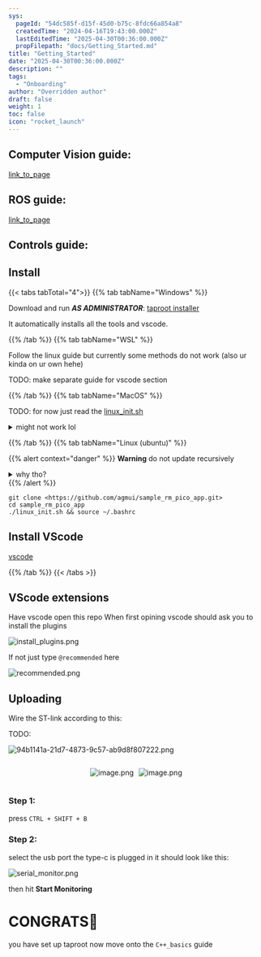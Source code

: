 ```yaml
---
sys:
  pageId: "54dc585f-d15f-45d0-b75c-8fdc66a854a8"
  createdTime: "2024-04-16T19:43:00.000Z"
  lastEditedTime: "2025-04-30T00:36:00.000Z"
  propFilepath: "docs/Getting_Started.md"
title: "Getting_Started"
date: "2025-04-30T00:36:00.000Z"
description: ""
tags:
  - "Onboarding"
author: "Overridden author"
draft: false
weight: 1
toc: false
icon: "rocket_launch"
---
```


## Computer Vision guide:

[link_to_page](86d45bc0-388b-4d26-8848-44f255f73d0e)

## ROS guide:

[link_to_page](3c76c1de-ec8f-46d6-8b0a-294005edc2d5)

## Controls guide:

## Install

{{< tabs tabTotal="4">}}
{{% tab tabName="Windows" %}}

Download and run _**AS ADMINISTRATOR**_: [taproot installer](https://github.com/Thornbots/TeachingFreshies/releases/tag/1.0)

It automatically installs all the tools and vscode.

{{% /tab %}}
{{% tab tabName="WSL" %}}

Follow the linux guide but currently some methods do not work (also ur kinda on ur own hehe)

TODO: make separate guide for vscode section

{{% /tab %}}
{{% tab tabName="MacOS" %}}

TODO: for now just read the [linux_init.sh](https://github.com/agmui/sample_rm_pico_app/blob/main/linux_init.sh)

<details>
<summary>might not work lol</summary>

`brew install libusb pkg-config`

Next install: [vscode](https://code.visualstudio.com/Download)

</details>

{{% /tab %}}
{{% tab tabName="Linux (ubuntu)" %}}

{{% alert context="danger" %}}
**Warning** do not update recursively
<details>
<summary>why tho?</summary>
There are some submodules that may go on for a while (like tinyusb) and I highly
recommend you don't need to get them.
If you want to see what submodules I update just look in `linux_init.sh`
</details>
{{% /alert %}}

```shell
git clone <https://github.com/agmui/sample_rm_pico_app.git>
cd sample_rm_pico_app
./linux_init.sh && source ~/.bashrc
```

## Install VScode

[vscode](https://code.visualstudio.com/Download)

{{% /tab %}}
{{< /tabs >}}

## VScode extensions

Have vscode open this repo
When first opining vscode should ask you to install the plugins

![install_plugins.png](https://prod-files-secure.s3.us-west-2.amazonaws.com/d518164a-d88e-44d1-a4ee-3adb3bd8bce0/89bd30f0-1825-4e77-867b-0a41ce370880/install_plugins.png?X-Amz-Algorithm=AWS4-HMAC-SHA256&X-Amz-Content-Sha256=UNSIGNED-PAYLOAD&X-Amz-Credential=ASIAZI2LB466VECKRDZ6%2F20250724%2Fus-west-2%2Fs3%2Faws4_request&X-Amz-Date=20250724T220927Z&X-Amz-Expires=3600&X-Amz-Security-Token=IQoJb3JpZ2luX2VjEA4aCXVzLXdlc3QtMiJHMEUCIQDM4TcEf9xAEnxIED8ae79%2BSsdEFVJITrcPWyBj%2FEtLxAIgTLppAQPptbZ3YvUddOva9xQ6KPIS71WbHVb6drOK%2B7gq%2FwMINxAAGgw2Mzc0MjMxODM4MDUiDNpiGkgNVrn3Xv3jvCrcA7ytr%2Ba4VuS55Sn75yS4%2FlDHN9%2Bjz9l4pduTmVySRuAvp66Rtv41OCWOayGE83yMnZ2J5zRvkjjzZJMTDoQVt2llA5BPJF6TPkkO6DgTs1SKylw%2B%2Bnnrvgh9%2F9d6vflMy9HsaKST1to2kgSKtlMfFWX98yhhIaiMu%2FAMhzm7dzUIqBnyoAHqVAabMW92WFnYGh9DmOfTIkkxwP%2BgwIhHZ9dIhXO9IjfZ7xNq6%2BEkbmBvgGZrhetHij2AC4t6a52y%2Bn%2FFRsw0RHnbx99PVirHthU%2B3M1wnIOVlIvfi1RxaZnG9h%2F4K45L6URSHxZg81cEK1iCJcIkeXutHmVI2didMw54emgxgRP2g76x2iqMmxBQPGgzodA2QVhJDYShP3fTN5p7kc0FnVmeYxNKZIALHwpBGLeTIatM9v0pH46QkdU8A8P8vayZFs6c0qfQBX5K9CH1u6vX2xS7f2LpBcEZBXix9h3VhchYFgALa3ujM9%2FSHB69qXH%2FiMJx2o801zLBdeR0hLavNtkeKs0qa%2Fu6MXUIGbeeTd2Jyltp8lAxrBZK26SWomEwFYmdYVpuySIHkDvZ%2FcMQ6zHdcmlNkatqPXctboa8bT4%2BSEcM3FsgyUyIfAWdJhVKNAhHIJTQMMTXisQGOqUBzr%2B6tyNjvqAnhXfaZem4I6uv844G01bEgpQ86wxaiPSwTjhuuqeNXL9wMtscKrAP1gfQrZkiJAkIM8l2HvEqzSqheubJqBQJoBkqkSf6qsU6rhehU7hdQBGgk%2BkToFzFZspYFJNMyjLOkj2YI0l7xCFreIZNO%2F%2FjNtOjje4zdHZgAeaTTarViwox6T9i5UDRbuUF%2FaKsEndWYJqmpyHkHlmKVBpd&X-Amz-Signature=13ecee65c71a841cf35305addecc4975183a144bcf0f7833035f158e9f3c2e2c&X-Amz-SignedHeaders=host&x-amz-checksum-mode=ENABLED&x-id=GetObject)

If not just type `@recommended` here  

![recommended.png](https://prod-files-secure.s3.us-west-2.amazonaws.com/d518164a-d88e-44d1-a4ee-3adb3bd8bce0/61e661e9-5d85-4dfc-be0d-8d2097a5e793/recommended.png?X-Amz-Algorithm=AWS4-HMAC-SHA256&X-Amz-Content-Sha256=UNSIGNED-PAYLOAD&X-Amz-Credential=ASIAZI2LB466VECKRDZ6%2F20250724%2Fus-west-2%2Fs3%2Faws4_request&X-Amz-Date=20250724T220927Z&X-Amz-Expires=3600&X-Amz-Security-Token=IQoJb3JpZ2luX2VjEA4aCXVzLXdlc3QtMiJHMEUCIQDM4TcEf9xAEnxIED8ae79%2BSsdEFVJITrcPWyBj%2FEtLxAIgTLppAQPptbZ3YvUddOva9xQ6KPIS71WbHVb6drOK%2B7gq%2FwMINxAAGgw2Mzc0MjMxODM4MDUiDNpiGkgNVrn3Xv3jvCrcA7ytr%2Ba4VuS55Sn75yS4%2FlDHN9%2Bjz9l4pduTmVySRuAvp66Rtv41OCWOayGE83yMnZ2J5zRvkjjzZJMTDoQVt2llA5BPJF6TPkkO6DgTs1SKylw%2B%2Bnnrvgh9%2F9d6vflMy9HsaKST1to2kgSKtlMfFWX98yhhIaiMu%2FAMhzm7dzUIqBnyoAHqVAabMW92WFnYGh9DmOfTIkkxwP%2BgwIhHZ9dIhXO9IjfZ7xNq6%2BEkbmBvgGZrhetHij2AC4t6a52y%2Bn%2FFRsw0RHnbx99PVirHthU%2B3M1wnIOVlIvfi1RxaZnG9h%2F4K45L6URSHxZg81cEK1iCJcIkeXutHmVI2didMw54emgxgRP2g76x2iqMmxBQPGgzodA2QVhJDYShP3fTN5p7kc0FnVmeYxNKZIALHwpBGLeTIatM9v0pH46QkdU8A8P8vayZFs6c0qfQBX5K9CH1u6vX2xS7f2LpBcEZBXix9h3VhchYFgALa3ujM9%2FSHB69qXH%2FiMJx2o801zLBdeR0hLavNtkeKs0qa%2Fu6MXUIGbeeTd2Jyltp8lAxrBZK26SWomEwFYmdYVpuySIHkDvZ%2FcMQ6zHdcmlNkatqPXctboa8bT4%2BSEcM3FsgyUyIfAWdJhVKNAhHIJTQMMTXisQGOqUBzr%2B6tyNjvqAnhXfaZem4I6uv844G01bEgpQ86wxaiPSwTjhuuqeNXL9wMtscKrAP1gfQrZkiJAkIM8l2HvEqzSqheubJqBQJoBkqkSf6qsU6rhehU7hdQBGgk%2BkToFzFZspYFJNMyjLOkj2YI0l7xCFreIZNO%2F%2FjNtOjje4zdHZgAeaTTarViwox6T9i5UDRbuUF%2FaKsEndWYJqmpyHkHlmKVBpd&X-Amz-Signature=aa56b96b7ab6d43f43ce1c06f1d9003f30263cfecb20a83445a5326a48538539&X-Amz-SignedHeaders=host&x-amz-checksum-mode=ENABLED&x-id=GetObject)

## Uploading

Wire the ST-link according to this:

TODO:

![94b1141a-21d7-4873-9c57-ab9d8f807222.png](https://prod-files-secure.s3.us-west-2.amazonaws.com/d518164a-d88e-44d1-a4ee-3adb3bd8bce0/e5fad17d-ab82-4300-9f4c-505ab4b1202c/94b1141a-21d7-4873-9c57-ab9d8f807222.png?X-Amz-Algorithm=AWS4-HMAC-SHA256&X-Amz-Content-Sha256=UNSIGNED-PAYLOAD&X-Amz-Credential=ASIAZI2LB466VECKRDZ6%2F20250724%2Fus-west-2%2Fs3%2Faws4_request&X-Amz-Date=20250724T220927Z&X-Amz-Expires=3600&X-Amz-Security-Token=IQoJb3JpZ2luX2VjEA4aCXVzLXdlc3QtMiJHMEUCIQDM4TcEf9xAEnxIED8ae79%2BSsdEFVJITrcPWyBj%2FEtLxAIgTLppAQPptbZ3YvUddOva9xQ6KPIS71WbHVb6drOK%2B7gq%2FwMINxAAGgw2Mzc0MjMxODM4MDUiDNpiGkgNVrn3Xv3jvCrcA7ytr%2Ba4VuS55Sn75yS4%2FlDHN9%2Bjz9l4pduTmVySRuAvp66Rtv41OCWOayGE83yMnZ2J5zRvkjjzZJMTDoQVt2llA5BPJF6TPkkO6DgTs1SKylw%2B%2Bnnrvgh9%2F9d6vflMy9HsaKST1to2kgSKtlMfFWX98yhhIaiMu%2FAMhzm7dzUIqBnyoAHqVAabMW92WFnYGh9DmOfTIkkxwP%2BgwIhHZ9dIhXO9IjfZ7xNq6%2BEkbmBvgGZrhetHij2AC4t6a52y%2Bn%2FFRsw0RHnbx99PVirHthU%2B3M1wnIOVlIvfi1RxaZnG9h%2F4K45L6URSHxZg81cEK1iCJcIkeXutHmVI2didMw54emgxgRP2g76x2iqMmxBQPGgzodA2QVhJDYShP3fTN5p7kc0FnVmeYxNKZIALHwpBGLeTIatM9v0pH46QkdU8A8P8vayZFs6c0qfQBX5K9CH1u6vX2xS7f2LpBcEZBXix9h3VhchYFgALa3ujM9%2FSHB69qXH%2FiMJx2o801zLBdeR0hLavNtkeKs0qa%2Fu6MXUIGbeeTd2Jyltp8lAxrBZK26SWomEwFYmdYVpuySIHkDvZ%2FcMQ6zHdcmlNkatqPXctboa8bT4%2BSEcM3FsgyUyIfAWdJhVKNAhHIJTQMMTXisQGOqUBzr%2B6tyNjvqAnhXfaZem4I6uv844G01bEgpQ86wxaiPSwTjhuuqeNXL9wMtscKrAP1gfQrZkiJAkIM8l2HvEqzSqheubJqBQJoBkqkSf6qsU6rhehU7hdQBGgk%2BkToFzFZspYFJNMyjLOkj2YI0l7xCFreIZNO%2F%2FjNtOjje4zdHZgAeaTTarViwox6T9i5UDRbuUF%2FaKsEndWYJqmpyHkHlmKVBpd&X-Amz-Signature=72e42f28c3bc5030581c16d5c0985fc43f39ab4f838133913e8ef114ca84c082&X-Amz-SignedHeaders=host&x-amz-checksum-mode=ENABLED&x-id=GetObject)

<div style="display: flex;flex-direction: row; column-gap:10px; max-width: 630px;justify-content: center;">
<div>

![image.png](https://prod-files-secure.s3.us-west-2.amazonaws.com/d518164a-d88e-44d1-a4ee-3adb3bd8bce0/210ecb78-1116-4d7b-b9b7-2292f66fa2c2/image.png?X-Amz-Algorithm=AWS4-HMAC-SHA256&X-Amz-Content-Sha256=UNSIGNED-PAYLOAD&X-Amz-Credential=ASIAZI2LB466VUATZJVR%2F20250724%2Fus-west-2%2Fs3%2Faws4_request&X-Amz-Date=20250724T220931Z&X-Amz-Expires=3600&X-Amz-Security-Token=IQoJb3JpZ2luX2VjEA4aCXVzLXdlc3QtMiJHMEUCICBNZpR54tOKl1qCRSjti49I0%2FxvE58g4bJEIm0mMS6SAiEA5k8H7VCYa05KVN2bhRhYS5uHr3lAuW2Bo%2FGZOpoA6uIq%2FwMINxAAGgw2Mzc0MjMxODM4MDUiDMCFBDbf9%2B2lwnQ%2B9yrcA1E2O3JLJEjbXFOhEAWp3LBNjtdEspL5MFBdSlCgJ1Nwsss5GyRHg2Twv%2BLH9NEDtFc3mvTh9Vp%2FUI4Exi%2FieFrxodXetRRji8r8ei2o7twBMZbzW3E8dSwb7Yjk4LoTlWldFw248q5gq%2BmGtym1Mu0kaTRBxMEbf9dkO2LtGxfndRWjibf1i7zsGLFD9woHBfeIKXt1E3n5FGbsBrpH0O0e51CyBfd6SqPT1uj%2BODvf0DoZM9mFGt%2FU2fwXre7ou9Gp0R8LQ%2BueHxlrzFi2c2slHiYZXoXv8je9Fru%2F0vjhB8szy8XpYZJS4McyLYU0YcqKcRZfIgMmypSgn5eTt0xpHL7lAYv2ZU6cxuD6pw5lJ3c6BtwsjXN3MWJIAaj9xP7QUG%2FX%2FK4swOgEQq%2BjcmSVk196ZntbPF1V6JCJV5oQc%2FqiqdkEE8TNZol1a4lY9DluUC5zbMiBQG2ZB8m63xJmxsv3v6KuSATQ2TM5sEBl5kvNOP6rn2HPTeKTkM33nwpd9Y3xKr8RUWt7Fw0TgL7OqFBHpEva0M3RM1muvpQuV%2Buyg22XXkiqh7uIxhph2qTtMnWZHfk3i4YH9WukQqMD1DEDW5A4l8TrmNzLCkbgitx2PDQyATK4QLI%2BMMPXisQGOqUBEK1Qwih1oSa0yiVEjTnyv7tzKaxzAZeTHastgF%2BHMsj17Ld%2FfLrY0txElF7JCw0ExmCqh%2F19TubF5Gywucjild9Xwi1p%2FqSwElYRqnuDXBvcJIxTD34P3sfooWDZXlXillttPYX%2BNYocAqDLdQlifYHvbQdCyUqmVCdDZEdfyQeajszocg5gxbc38MLXjnr4b%2FiKQOtf%2FdcoapCS1cXfZCf62Ekw&X-Amz-Signature=f0c6748532e6290909e326af6003944be5a3ad6b12641d6a5e721f29ee07062d&X-Amz-SignedHeaders=host&x-amz-checksum-mode=ENABLED&x-id=GetObject)

</div>
<div>

![image.png](https://prod-files-secure.s3.us-west-2.amazonaws.com/d518164a-d88e-44d1-a4ee-3adb3bd8bce0/33a0fd0f-8ca6-4a86-8e09-26e95ded1fff/image.png?X-Amz-Algorithm=AWS4-HMAC-SHA256&X-Amz-Content-Sha256=UNSIGNED-PAYLOAD&X-Amz-Credential=ASIAZI2LB4667XIHWVKU%2F20250724%2Fus-west-2%2Fs3%2Faws4_request&X-Amz-Date=20250724T220932Z&X-Amz-Expires=3600&X-Amz-Security-Token=IQoJb3JpZ2luX2VjEA4aCXVzLXdlc3QtMiJIMEYCIQDvztfq0a%2FKYKb7p9rI7246lWgn0W%2FrUOOm1Osp5xvx7wIhAJPVfLX1otZpHN%2FV9HIlPrH50ap1WicqddxaAgpTlb2EKv8DCDcQABoMNjM3NDIzMTgzODA1IgyhnAq%2FeUF70trEHK8q3AMBC4k%2FC%2BDfjDhpOnBa6hmSInu40Clp2kIf0z1somNN1Mhkmh0d%2BoK%2FjSLPRxpZ%2FgZ7u9y6%2FIYA2UKZg%2B7D499eP2QJulDFgAo84xsGwLgQC%2Bt8bvHE1MkkEosZByp3Jh2WVFaAltpELFd%2F5zSi7okIl9yNdeNdis1dgsEgfVraxzRs3ImCjKML6Pv%2FkSSX3RFx2ul6Uo%2FAndZ1L0RGEniBLDUjyH2qQk%2BoYLnL9GaR8udYnrah%2Fos8%2BaJ3QjM1Az%2FY1ek%2F4UxvQlw%2Fab6yrNSUtIou%2BnX11g2VRwabcuOj29T5GqJxuIZkqTYmg27NHt%2BVxNbMXFyaF2URweT5lCEeQta1xGPAaOZEWUkfXQj9EQeIBJEXSkovLxgGIiNyjhayJTy6KebjEJb0f9l8ko0rEbMHOAerAjDoiLWUD4As%2Bl8gheZekh4NQjDlk%2FjW6NSOHdpCObQYRnOr%2FBK2iCqU1kr%2BjZmzJzS50BzLEkdeWLqz2dpN6djvk2Zm39aOvQnyMfDgZEHI%2F674qbYR7bUvkSyU7rg%2ByywBHFEYqAhiI%2F6U65z22XHbXbxjF24YFov63L2V9tT8Vb844lEn9gX4H2px6fqYimcooiMxRfXscICdbpGvrSfhmJIX8DDd14rEBjqkAfDWu5vPs%2BKz96erwVYBnQv%2FtFZXRx3n90wbrDhIYlSgMM7u5ArsyB%2FhSA0c7ukoqxxUBdpqllgmLO50QmbqGPQYmk%2B8Yy4y5jv0z359EwS3uCeVsm2vaDXsAFaHA1fLZb%2FIH2k2JMBflFcU84mFycj59AU6d1ZwTI%2BPNSOVIUYw%2Ftwim9XmdEkZObcLUrMmBl6pMwBVdB1NfJR4CeXPZKO3CLCg&X-Amz-Signature=b9ea9e1964e82fb4957a79e6406c30079537f9bff0f9132305ef957d7712462f&X-Amz-SignedHeaders=host&x-amz-checksum-mode=ENABLED&x-id=GetObject)

</div>
</div>

### Step 1:

press `CTRL + SHIFT + B`

### Step 2:

select the usb port the type-c is plugged in it should look like this:

![serial_monitor.png](https://prod-files-secure.s3.us-west-2.amazonaws.com/d518164a-d88e-44d1-a4ee-3adb3bd8bce0/f03f4774-05d4-4393-b6a0-d5efb6d315ab/serial_monitor.png?X-Amz-Algorithm=AWS4-HMAC-SHA256&X-Amz-Content-Sha256=UNSIGNED-PAYLOAD&X-Amz-Credential=ASIAZI2LB466VECKRDZ6%2F20250724%2Fus-west-2%2Fs3%2Faws4_request&X-Amz-Date=20250724T220927Z&X-Amz-Expires=3600&X-Amz-Security-Token=IQoJb3JpZ2luX2VjEA4aCXVzLXdlc3QtMiJHMEUCIQDM4TcEf9xAEnxIED8ae79%2BSsdEFVJITrcPWyBj%2FEtLxAIgTLppAQPptbZ3YvUddOva9xQ6KPIS71WbHVb6drOK%2B7gq%2FwMINxAAGgw2Mzc0MjMxODM4MDUiDNpiGkgNVrn3Xv3jvCrcA7ytr%2Ba4VuS55Sn75yS4%2FlDHN9%2Bjz9l4pduTmVySRuAvp66Rtv41OCWOayGE83yMnZ2J5zRvkjjzZJMTDoQVt2llA5BPJF6TPkkO6DgTs1SKylw%2B%2Bnnrvgh9%2F9d6vflMy9HsaKST1to2kgSKtlMfFWX98yhhIaiMu%2FAMhzm7dzUIqBnyoAHqVAabMW92WFnYGh9DmOfTIkkxwP%2BgwIhHZ9dIhXO9IjfZ7xNq6%2BEkbmBvgGZrhetHij2AC4t6a52y%2Bn%2FFRsw0RHnbx99PVirHthU%2B3M1wnIOVlIvfi1RxaZnG9h%2F4K45L6URSHxZg81cEK1iCJcIkeXutHmVI2didMw54emgxgRP2g76x2iqMmxBQPGgzodA2QVhJDYShP3fTN5p7kc0FnVmeYxNKZIALHwpBGLeTIatM9v0pH46QkdU8A8P8vayZFs6c0qfQBX5K9CH1u6vX2xS7f2LpBcEZBXix9h3VhchYFgALa3ujM9%2FSHB69qXH%2FiMJx2o801zLBdeR0hLavNtkeKs0qa%2Fu6MXUIGbeeTd2Jyltp8lAxrBZK26SWomEwFYmdYVpuySIHkDvZ%2FcMQ6zHdcmlNkatqPXctboa8bT4%2BSEcM3FsgyUyIfAWdJhVKNAhHIJTQMMTXisQGOqUBzr%2B6tyNjvqAnhXfaZem4I6uv844G01bEgpQ86wxaiPSwTjhuuqeNXL9wMtscKrAP1gfQrZkiJAkIM8l2HvEqzSqheubJqBQJoBkqkSf6qsU6rhehU7hdQBGgk%2BkToFzFZspYFJNMyjLOkj2YI0l7xCFreIZNO%2F%2FjNtOjje4zdHZgAeaTTarViwox6T9i5UDRbuUF%2FaKsEndWYJqmpyHkHlmKVBpd&X-Amz-Signature=0e2434c8c59e40a4c58b35e27722c438727a41a641eea0b35ea1768cca3ef76b&X-Amz-SignedHeaders=host&x-amz-checksum-mode=ENABLED&x-id=GetObject)

then hit **Start Monitoring**

# CONGRATS🎉

you have set up taproot now move onto the `C++_basics` guide
